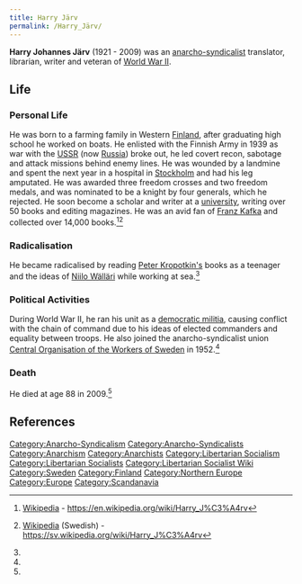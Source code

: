 ```yaml
---
title: Harry Järv
permalink: /Harry_Järv/
---
```


**Harry Johannes Järv** (1921 - 2009) was an
[anarcho-syndicalist](Anarcho-Syndicalism "wikilink") translator,
librarian, writer and veteran of [World War
II](World_War_II "wikilink").

## Life

### Personal Life

He was born to a farming family in Western
[Finland](Finland "wikilink"), after graduating high school he worked on
boats. He enlisted with the Finnish Army in 1939 as war with the
[USSR](USSR "wikilink") (now [Russia](Russia "wikilink")) broke out, he
led covert recon, sabotage and attack missions behind enemy lines. He
was wounded by a landmine and spent the next year in a hospital in
[Stockholm](Sweden "wikilink") and had his leg amputated. He was awarded
three freedom crosses and two freedom medals, and was nominated to be a
knight by four generals, which he rejected. He soon become a scholar and
writer at a [university](university "wikilink"), writing over 50 books
and editing magazines. He was an avid fan of [Franz
Kafka](Franz_Kafka "wikilink") and collected over 14,000 books.[^1][^2]

### Radicalisation

He became radicalised by reading [Peter
Kropotkin's](Peter_Kropotkin "wikilink") books as a teenager and the
ideas of [Niilo Wälläri](Niilo_Wälläri "wikilink") while working at
sea.[^3]

### Political Activities

During World War II, he ran his unit as a [democratic
militia](Democratic_Militia "wikilink"), causing conflict with the chain
of command due to his ideas of elected commanders and equality between
troops. He also joined the anarcho-syndicalist union [Central
Organisation of the Workers of
Sweden](Central_Organisation_of_the_Workers_of_Sweden "wikilink") in
1952.[^4]

### Death

He died at age 88 in 2009.[^5]

## References

<references />

[Category:Anarcho-Syndicalism](Category:Anarcho-Syndicalism "wikilink")
[Category:Anarcho-Syndicalists](Category:Anarcho-Syndicalists "wikilink")
[Category:Anarchism](Category:Anarchism "wikilink")
[Category:Anarchists](Category:Anarchists "wikilink")
[Category:Libertarian
Socialism](Category:Libertarian_Socialism "wikilink")
[Category:Libertarian
Socialists](Category:Libertarian_Socialists "wikilink")
[Category:Libertarian Socialist
Wiki](Category:Libertarian_Socialist_Wiki "wikilink")
[Category:Sweden](Category:Sweden "wikilink")
[Category:Finland](Category:Finland "wikilink") [Category:Northern
Europe](Category:Northern_Europe "wikilink")
[Category:Europe](Category:Europe "wikilink")
[Category:Scandanavia](Category:Scandanavia "wikilink")

[^1]: [Wikipedia](Wikipedia "wikilink") -
    <https://en.wikipedia.org/wiki/Harry_J%C3%A4rv>

[^2]: [Wikipedia](Wikipedia "wikilink") (Swedish) -
    <https://sv.wikipedia.org/wiki/Harry_J%C3%A4rv>

[^3]:

[^4]:

[^5]: